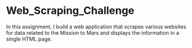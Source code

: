# Web_Scraping_Challenge
In this assignment, I build a web application that scrapes various websites for data related to the Mission to Mars and displays the information in a single HTML page. 
